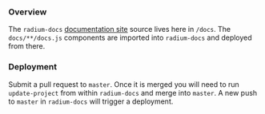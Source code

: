 ### Overview

The `radium-docs` [documentation site](http://formidable.com/open-source/radium/) source lives here in `/docs`. The `docs/**/docs.js` components are imported into `radium-docs` and deployed from there.

### Deployment

Submit a pull request to `master`. Once it is merged you will need to run `update-project` from within `radium-docs` and merge into `master`. A new push to `master` in `radium-docs` will trigger a deployment.
